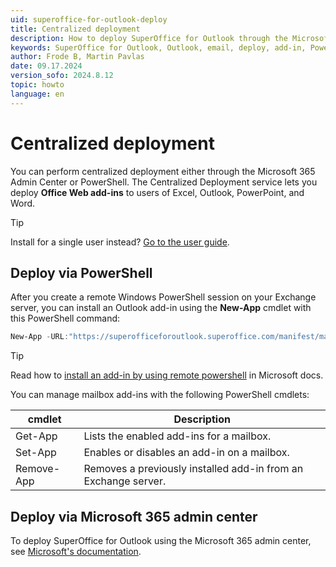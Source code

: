 ```yaml
---
uid: superoffice-for-outlook-deploy
title: Centralized deployment
description: How to deploy SuperOffice for Outlook through the Microsoft 365 Admin Center or PowerShell.
keywords: SuperOffice for Outlook, Outlook, email, deploy, add-in, PowerShell, Microsoft 365 Admin Center.
author: Frode B, Martin Pavlas
date: 09.17.2024
version_sofo: 2024.8.12
topic: howto
language: en
---
```


# Centralized deployment

You can perform centralized deployment either through the Microsoft 365 Admin Center or PowerShell. The Centralized Deployment service lets you deploy **Office Web add-ins** to users of Excel, Outlook, PowerPoint, and Word.

> [!TIP]
> Install for a single user instead? [Go to the user guide][5].

## Deploy via PowerShell

After you create a remote Windows PowerShell session on your Exchange server, you can install an Outlook add-in using the **New-App** cmdlet with this PowerShell command:

```powershell
New-App -URL:"https://superofficeforoutlook.superoffice.com/manifest/manifest.xml">
```

> [!TIP]
> Read how to [install an add-in by using remote powershell][1] in Microsoft docs.

You can manage mailbox add-ins with the following PowerShell cmdlets:

| cmdlet | Description |
|---|---|
| Get-App | Lists the enabled add-ins for a mailbox. |
| Set-App | Enables or disables an add-in on a mailbox. |
| Remove-App | Removes a previously installed add-in from an Exchange server. |

## Deploy via Microsoft 365 admin center

To deploy SuperOffice for Outlook using the Microsoft 365 admin center, see [Microsoft's documentation][3].

<!-- Referenced links -->
[1]: https://docs.microsoft.com/en-us/office/dev/add-ins/outlook/testing-and-tips#install-an-add-in-by-using-remote-powershell
[3]: https://learn.microsoft.com/en-us/microsoft-365/admin/manage/manage-deployment-of-add-ins?view=o365-worldwide
[5]: ../learn/get.md
